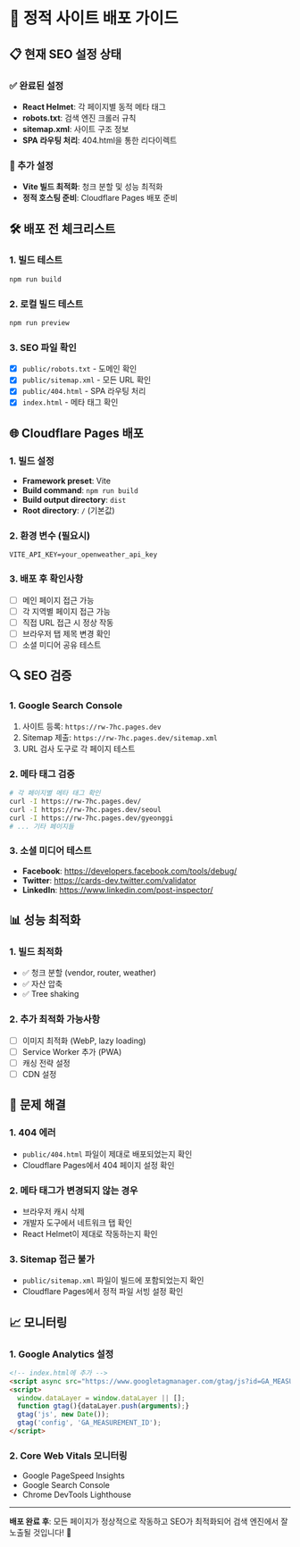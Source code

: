 # 🚀 정적 사이트 배포 가이드

## 📋 현재 SEO 설정 상태

### ✅ 완료된 설정
- **React Helmet**: 각 페이지별 동적 메타 태그
- **robots.txt**: 검색 엔진 크롤러 규칙
- **sitemap.xml**: 사이트 구조 정보
- **SPA 라우팅 처리**: 404.html을 통한 리다이렉트

### 🔧 추가 설정
- **Vite 빌드 최적화**: 청크 분할 및 성능 최적화
- **정적 호스팅 준비**: Cloudflare Pages 배포 준비

## 🛠️ 배포 전 체크리스트

### 1. 빌드 테스트
```bash
npm run build
```

### 2. 로컬 빌드 테스트
```bash
npm run preview
```

### 3. SEO 파일 확인
- [x] `public/robots.txt` - 도메인 확인
- [x] `public/sitemap.xml` - 모든 URL 확인
- [x] `public/404.html` - SPA 라우팅 처리
- [x] `index.html` - 메타 태그 확인

## 🌐 Cloudflare Pages 배포

### 1. 빌드 설정
- **Framework preset**: Vite
- **Build command**: `npm run build`
- **Build output directory**: `dist`
- **Root directory**: `/` (기본값)

### 2. 환경 변수 (필요시)
```
VITE_API_KEY=your_openweather_api_key
```

### 3. 배포 후 확인사항
- [ ] 메인 페이지 접근 가능
- [ ] 각 지역별 페이지 접근 가능
- [ ] 직접 URL 접근 시 정상 작동
- [ ] 브라우저 탭 제목 변경 확인
- [ ] 소셜 미디어 공유 테스트

## 🔍 SEO 검증

### 1. Google Search Console
1. 사이트 등록: `https://rw-7hc.pages.dev`
2. Sitemap 제출: `https://rw-7hc.pages.dev/sitemap.xml`
3. URL 검사 도구로 각 페이지 테스트

### 2. 메타 태그 검증
```bash
# 각 페이지별 메타 태그 확인
curl -I https://rw-7hc.pages.dev/
curl -I https://rw-7hc.pages.dev/seoul
curl -I https://rw-7hc.pages.dev/gyeonggi
# ... 기타 페이지들
```

### 3. 소셜 미디어 테스트
- **Facebook**: https://developers.facebook.com/tools/debug/
- **Twitter**: https://cards-dev.twitter.com/validator
- **LinkedIn**: https://www.linkedin.com/post-inspector/

## 📊 성능 최적화

### 1. 빌드 최적화
- ✅ 청크 분할 (vendor, router, weather)
- ✅ 자산 압축
- ✅ Tree shaking

### 2. 추가 최적화 가능사항
- [ ] 이미지 최적화 (WebP, lazy loading)
- [ ] Service Worker 추가 (PWA)
- [ ] 캐싱 전략 설정
- [ ] CDN 설정

## 🐛 문제 해결

### 1. 404 에러
- `public/404.html` 파일이 제대로 배포되었는지 확인
- Cloudflare Pages에서 404 페이지 설정 확인

### 2. 메타 태그가 변경되지 않는 경우
- 브라우저 캐시 삭제
- 개발자 도구에서 네트워크 탭 확인
- React Helmet이 제대로 작동하는지 확인

### 3. Sitemap 접근 불가
- `public/sitemap.xml` 파일이 빌드에 포함되었는지 확인
- Cloudflare Pages에서 정적 파일 서빙 설정 확인

## 📈 모니터링

### 1. Google Analytics 설정
```html
<!-- index.html에 추가 -->
<script async src="https://www.googletagmanager.com/gtag/js?id=GA_MEASUREMENT_ID"></script>
<script>
  window.dataLayer = window.dataLayer || [];
  function gtag(){dataLayer.push(arguments);}
  gtag('js', new Date());
  gtag('config', 'GA_MEASUREMENT_ID');
</script>
```

### 2. Core Web Vitals 모니터링
- Google PageSpeed Insights
- Google Search Console
- Chrome DevTools Lighthouse

---

**배포 완료 후**: 모든 페이지가 정상적으로 작동하고 SEO가 최적화되어 검색 엔진에서 잘 노출될 것입니다! 🎯 